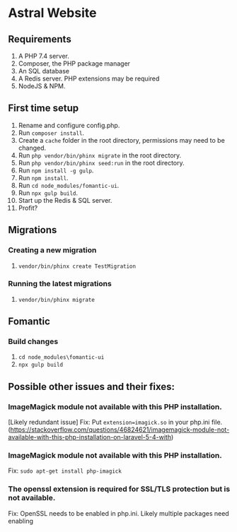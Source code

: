 # Astral Website

## Requirements
1. A PHP 7.4 server.
2. Composer, the PHP package manager
3. An SQL database
4. A Redis server. PHP extensions may be required
5. NodeJS & NPM.

## First time setup
1. Rename and configure config.php.
2. Run `composer install`.
3. Create a `cache` folder in the root directory, permissions may need to be changed.
4. Run `php vendor/bin/phinx migrate` in the root directory.
5. Run `php vendor/bin/phinx seed:run` in the root directory.
6. Run `npm install -g gulp`.
7. Run `npm install`. 
8. Run `cd node_modules/fomantic-ui`.
9. Run `npx gulp build`.
10. Start up the Redis & SQL server.
11. Profit?

## Migrations

### Creating a new migration
1. `vendor/bin/phinx create TestMigration`

### Running the latest migrations
1. `vendor/bin/phinx migrate`

## Fomantic

### Build changes
1. `cd node_modules\fomantic-ui`
2. `npx gulp build`


## Possible other issues and their fixes:

### ImageMagick module not available with this PHP installation.
[Likely redundant issue] Fix: Put `extension=imagick.so` in your php.ini file. (https://stackoverflow.com/questions/46824621/imagemagick-module-not-available-with-this-php-installation-on-laravel-5-4-with)

### ImageMagick module not available with this PHP installation.
Fix: `sudo apt-get install php-imagick`


### The openssl extension is required for SSL/TLS protection but is not available.
Fix: OpenSSL needs to be enabled in php.ini. Likely multiple packages need enabling

